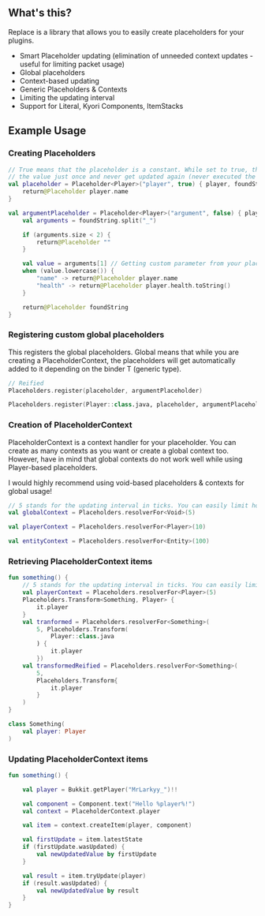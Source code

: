 ## What's this?
Replace is a library that allows you to easily create placeholders for your plugins.

- Smart Placeholder updating (elimination of unneeded context updates - useful for limiting packet usage)
- Global placeholders
- Context-based updating
- Generic Placeholders & Contexts
- Limiting the updating interval
- Support for Literal, Kyori Components, ItemStacks

## Example Usage

### Creating Placeholders

````kt 
// True means that the placeholder is a constant. While set to true, the placeholder will retrieve
// the value just once and never get updated again (never executed the lambda again)
val placeholder = Placeholder<Player>("player", true) { player, foundString ->
    return@Placeholder player.name
}

val argumentPlaceholder = Placeholder<Player>("argument", false) { player, foundString ->
    val arguments = foundString.split("_")

    if (arguments.size < 2) {
        return@Placeholder ""
    }

    val value = arguments[1] // Getting custom parameter from your placeholder
    when (value.lowercase()) {
        "name" -> return@Placeholder player.name
        "health" -> return@Placeholder player.health.toString()
    }

    return@Placeholder foundString
}
````

### Registering custom global placeholders

This registers the global placeholders.
Global means that while you are creating a PlaceholderContext, the placeholders will get automatically added to it
depending on the binder T (generic type).

````kt
// Reified
Placeholders.register(placeholder, argumentPlaceholder)

Placeholders.register(Player::class.java, placeholder, argumentPlaceholder)
````

### Creation of PlaceholderContext

PlaceholderContext is a context handler for your placeholder. You can create as many contexts as you want or
create a global context too. However, have in mind that global contexts do not work well while using Player-based 
placeholders. 

I would highly recommend using void-based placeholders & contexts for global usage!

````kt 
// 5 stands for the updating interval in ticks. You can easily limit how often the placeholders get updated.
val globalContext = Placeholders.resolverFor<Void>(5)

val playerContext = Placeholders.resolverFor<Player>(10)

val entityContext = Placeholders.resolverFor<Entity>(100)
````

### Retrieving PlaceholderContext items

````kt 
fun something() {
    // 5 stands for the updating interval in ticks. You can easily limit how often the placeholders get updated.
    val playerContext = Placeholders.resolverFor<Player>(5)
    Placeholders.Transform<Something, Player> {
        it.player
    }
    val tranformed = Placeholders.resolverFor<Something>(
        5, Placeholders.Transform(
            Player::class.java
        ) {
            it.player
        })
    val transformedReified = Placeholders.resolverFor<Something>(
        5,
        Placeholders.Transform{
            it.player
        }
    )
}

class Something(
    val player: Player
)
````

### Updating PlaceholderContext items

````kt
fun something() {

    val player = Bukkit.getPlayer("MrLarkyy_")!!

    val component = Component.text("Hello %player%!")
    val context = PlaceholderContext.player

    val item = context.createItem(player, component)

    val firstUpdate = item.latestState
    if (firstUpdate.wasUpdated) {
        val newUpdatedValue by firstUpdate
    }

    val result = item.tryUpdate(player)
    if (result.wasUpdated) {
        val newUpdatedValue by result
    }
}
````